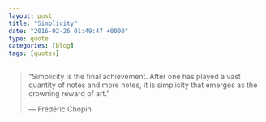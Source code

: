 ```yaml
---
layout: post
title: "Simplicity"
date: "2016-02-26 01:49:47 +0000"
type: quote
categories: [blog]
tags: [quotes]
---
```


> “Simplicity is the final achievement. After one has played a vast quantity of notes and more notes, it is simplicity that emerges as the crowning reward of art.”
> <footer>— Frédéric Chopin</footer>
